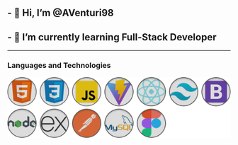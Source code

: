## - 👋 Hi, I’m @AVenturi98
## - 🌱 I’m currently learning Full-Stack Developer

*********
### Languages and Technologies
![javascript logo](logos.png)
<!---
AVenturi98/AVenturi98 is a ✨ special ✨ repository because its `README.md` (this file) appears on your GitHub profile.
You can click the Preview link to take a look at your changes.
--->
